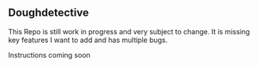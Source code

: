 ## Doughdetective
This Repo is still work in progress and very subject to change.
It is missing key features I want to add and has multiple bugs. 


Instructions coming soon


